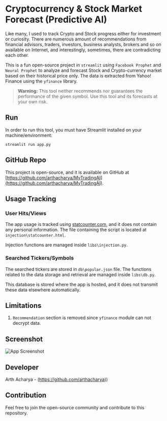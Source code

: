 # Cryptocurrency & Stock Market Forecast (Predictive AI)

Like many, I used to track Crypto and Stock progress either for investment or curiosity.
There are numerous amount of recommendations from financial advisors, traders, investors, business analysts, brokers
and so on available on Internet, and interestingly, sometimes, there are contradicting each other.

This is a fun open-source project in `streamlit` using `Facebook Prophet` and `Neural Prophet` to analyze and forecast
Stock and Crypto-currency market based on their historical price only.
The data is extracted from Yahoo! Finance using the `yfinance` library.

> **Warning:** This tool neither recommends nor guarantees the performance of the given symbol.
> Use this tool and its forecasts at your own risk.


## Run
In order to run this tool, you must have Streamlit installed on your machine/environment:

    streamlit run app.py


## GitHub Repo
This project is open-source, and it is available on GitHub at [https://github.com/arthacharya/MyTradingAI](https://github.com/arthacharya/MyTradingAI).

## Usage Tracking
### User Hits/Views
The app usage is tracked using [statcounter.com](https://statcounter.com/),
and it does not contain any personal information. The file containing the script is located at
`injection\statcounter.html`.

Injection functions are managed inside `libs\injection.py`.

### Searched Tickers/Symbols
The searched tickers are stored in `db\popular.json` file.
The functions related to the data storage and retrieval are managed inside `libs\db.py`.

This database is stored where the app is hosted, and it does not transmit these data elsewhere automatically.

## Limitations

1. `Recommendation` section is removed since `yfinance` module can not decrypt data.

## Screenshot
![App Screenshot](screenshot/market-forecast.png "App Screenshot")

## Developer
Arth Acharya - (https://github.com/arthacharya))

## Contribution
Feel free to join the open-source community and contribute to this repository.
